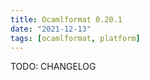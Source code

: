 ```yaml
---
title: Ocamlformat 0.20.1
date: "2021-12-13"
tags: [ocamlformat, platform]
---
```


TODO: CHANGELOG
